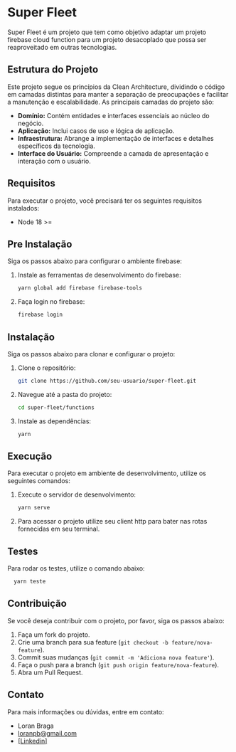 # Super Fleet

Super Fleet é um projeto que tem como objetivo adaptar um projeto firebase cloud function para um projeto desacoplado que possa ser reaproveitado em outras tecnologias.

## Estrutura do Projeto

Este projeto segue os princípios da Clean Architecture, dividindo o código em camadas distintas para manter a separação de preocupações e facilitar a manutenção e escalabilidade. As principais camadas do projeto são:

- **Domínio:** Contém entidades e interfaces essenciais ao núcleo do negócio.
- **Aplicação:** Inclui casos de uso e lógica de aplicação.
- **Infraestrutura:** Abrange a implementação de interfaces e detalhes específicos da tecnologia.
- **Interface do Usuário:** Compreende a camada de apresentação e interação com o usuário.

## Requisitos

Para executar o projeto, você precisará ter os seguintes requisitos instalados:

- Node 18 >=

## Pre Instalação

Siga os passos abaixo para configurar o ambiente firebase:

1. Instale as ferramentas de desenvolvimento do firebase:
    ```sh
    yarn global add firebase firebase-tools 
    ```
2. Faça login no firebase:
    ```sh
    firebase login
    ```

## Instalação

Siga os passos abaixo para clonar e configurar o projeto:

1. Clone o repositório:
    ```sh
    git clone https://github.com/seu-usuario/super-fleet.git
    ```

2. Navegue até a pasta do projeto:
    ```sh
    cd super-fleet/functions
    ```

3. Instale as dependências:
    ```sh
    yarn
    ```

## Execução

Para executar o projeto em ambiente de desenvolvimento, utilize os seguintes comandos:

1. Execute o servidor de desenvolvimento:
    ```sh
    yarn serve
    ```

2. Para acessar o projeto utilize seu client http para bater nas rotas fornecidas em seu terminal.

## Testes

Para rodar os testes, utilize o comando abaixo:

  ```sh
    yarn teste
  ```

## Contribuição

Se você deseja contribuir com o projeto, por favor, siga os passos abaixo:

1. Faça um fork do projeto.
2. Crie uma branch para sua feature (`git checkout -b feature/nova-feature`).
3. Commit suas mudanças (`git commit -m 'Adiciona nova feature'`).
4. Faça o push para a branch (`git push origin feature/nova-feature`).
5. Abra um Pull Request.


## Contato

Para mais informações ou dúvidas, entre em contato:

- Loran Braga
- loranpb@gmail.com
- [\[Linkedin\]](https://www.linkedin.com/in/loran-braga/)